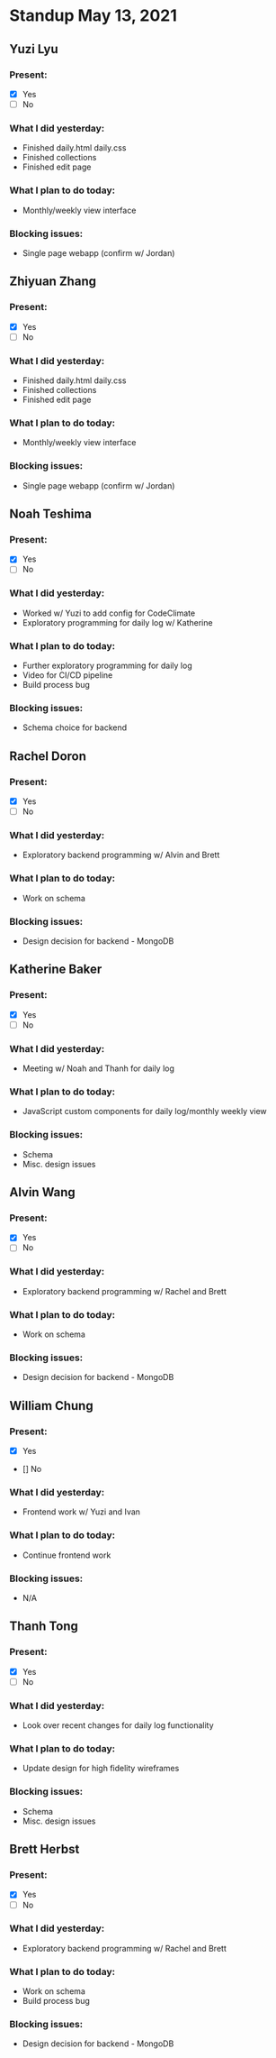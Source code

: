 # Standup May 13, 2021
## Yuzi Lyu
### Present:
- [X] Yes
- [ ] No

### What I did yesterday:
* Finished daily.html daily.css
* Finished collections
* Finished edit page
### What I plan to do today:
* Monthly/weekly view interface
### Blocking issues:
* Single page webapp (confirm w/ Jordan)



## Zhiyuan Zhang
### Present:
- [X] Yes
- [ ] No

### What I did yesterday:
* Finished daily.html daily.css
* Finished collections
* Finished edit page
### What I plan to do today:
* Monthly/weekly view interface
### Blocking issues:
* Single page webapp (confirm w/ Jordan)



## Noah Teshima
### Present:
- [X] Yes
- [ ] No

### What I did yesterday:
* Worked w/ Yuzi to add config for CodeClimate
* Exploratory programming for daily log w/ Katherine

### What I plan to do today:
* Further exploratory programming for daily log
* Video for CI/CD pipeline
* Build process bug

### Blocking issues:
* Schema choice for backend



## Rachel Doron
### Present:
- [X] Yes
- [ ] No

### What I did yesterday:
* Exploratory backend programming w/ Alvin and Brett

### What I plan to do today:
* Work on schema

### Blocking issues:
* Design decision for backend - MongoDB



## Katherine Baker
### Present:
- [X] Yes
- [ ] No

### What I did yesterday:
* Meeting w/ Noah and Thanh for daily log

### What I plan to do today:
* JavaScript custom components for daily log/monthly weekly view

### Blocking issues:
* Schema
* Misc. design issues



## Alvin Wang
### Present:
- [X] Yes
- [ ] No

### What I did yesterday:
* Exploratory backend programming w/ Rachel and Brett

### What I plan to do today:
* Work on schema

### Blocking issues:
* Design decision for backend - MongoDB



## William Chung
### Present:
- [X] Yes
- [] No

### What I did yesterday:
* Frontend work w/ Yuzi and Ivan

### What I plan to do today:
* Continue frontend work

### Blocking issues:
* N/A



## Thanh Tong
### Present:
- [X] Yes
- [ ] No

### What I did yesterday:
* Look over recent changes for daily log functionality

### What I plan to do today:
* Update design for high fidelity wireframes

### Blocking issues:
* Schema
* Misc. design issues



## Brett Herbst
### Present:
- [X] Yes
- [ ] No

### What I did yesterday:
* Exploratory backend programming w/ Rachel and Brett

### What I plan to do today:
* Work on schema
* Build process bug

### Blocking issues:
* Design decision for backend - MongoDB
